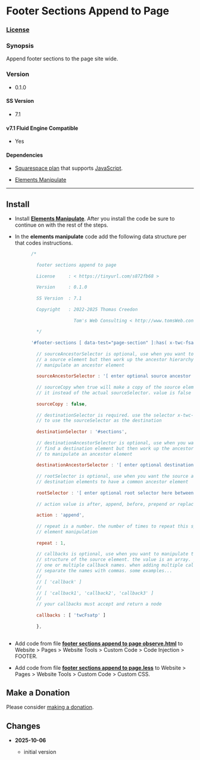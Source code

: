 # Footer Sections Append to Page

### [License][1]

### Synopsis

Append footer sections to the page site wide.

### Version

  * 0.1.0

#### SS Version

  * 7.1

#### v7.1 Fluid Engine Compatible

  * Yes

#### Dependencies

  * [Squarespace plan][2] that supports [JavaScript][3].
  
  * [Elements Manipulate][4]

---

## Install

* Install **[Elements Manipulate][5]**. After you install the code be sure to
  continue on with the rest of the steps.
  
* In the **elements manipulate** code add the following data structure per that
  codes instructions.
  
  ```JavaScript
        /*
        
          footer sections append to page
          
          License     : < https://tinyurl.com/s872fb68 >
          
          Version     : 0.1.0
          
          SS Version  : 7.1
          
          Copyright   : 2022-2025 Thomas Creedon
                        
                        Tom's Web Consulting < http://www.tomsWeb.consulting/ >
          
          */
          
        '#footer-sections [ data-test="page-section" ]:has( x-twc-fsatp )' : {
        
          // sourceAncestorSelector is optional, use when you want to first find
          // a source element but then work up the ancestor hierarchy to
          // manipulate an ancestor element
          
          sourceAncestorSelector : '[ enter optional source ancestor selector here between single quotes replacing square brackets ]',
          
          // sourceCopy when true will make a copy of the source element and use
          // it instead of the actual sourceSelector. value is false or true
          
          sourceCopy : false,
          
          // destinationSelector is required. use the selector x-twc-em-source
          // to use the sourceSelector as the destination
          
          destinationSelector : '#sections',
          
          // destinationAncestorSelector is optional, use when you want to first
          // find a destination element but then work up the ancestor hierarchy
          // to manipulate an ancestor element
          
          destinationAncestorSelector : '[ enter optional destination ancestor selector here between single quotes replacing square brackets ]',
          
          // rootSelector is optional, use when you want the source and
          // destination elements to have a common ancestor element
          
          rootSelector : '[ enter optional root selector here between single quotes replacing square brackets ]',
          
          // action value is after, append, before, prepend or replace
          
          action : 'append',
          
          // repeat is a number. the number of times to repeat this specific
          // element manipulation
          
          repeat : 1,
          
          // callbacks is optional, use when you want to manipulate the
          // structure of the source element. the value is an array. you can add
          // one or multiple callback names. when adding multiple callback names
          // separate the names with commas. some examples...
          //
          // [ 'callback' ]
          //
          // [ 'callback1', 'callback2', 'callback3' ]
          //
          // your callbacks must accept and return a node
          
          callbacks : [ 'twcFsatp' ]
          
          },
          
  ```
  
* Add code from file **[footer sections append to page observe.html][6]** to
  Website > Pages > Website Tools > Custom Code > Code Injection > FOOTER.
  
* Add code from file **[footer sections append to page.less][7]** to
  Website > Pages > Website Tools > Custom Code > Custom CSS.

## Make a Donation

Please consider [making a donation][8].

## Changes

<!-- * **2023-10-20**

  * set sku to empty string when no variant is selected
  * bumped version to 0.2.0
  -->
* **2025-10-06**

  * initial version

[1]: https://github.com/tomsWebConsulting/twcsl/blob/main/LICENSE.txt#L1
[2]: https://www.squarespace.com/pricing
[3]: https://en.wikipedia.org/wiki/JavaScript
[4]: https://github.com/tomsWebConsulting/twcsl/tree/main/Element/Elements%20Manipulate
[5]: https://github.com/tomsWebConsulting/twcsl/tree/main/Element/Elements%20Manipulate#elements-manipulate
[6]: footer%20sections%20append%20to%20page%20observe.html#L1
[7]: footer%20sections%20append%20to%20page.less#L1
[8]: https://github.com/tomsWebConsulting/twcsl#make-a-donation
